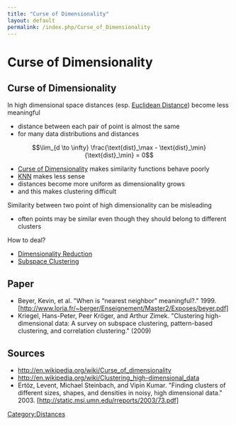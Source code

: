 ```yaml
---
title: "Curse of Dimensionality"
layout: default
permalink: /index.php/Curse_of_Dimensionality
---
```


# Curse of Dimensionality

## Curse of Dimensionality
In high dimensional space distances (esp. [Euclidean Distance](Euclidean_Distance)) become less meaningful
- distance between each pair of point is almost the same 
- for many data distributions and distances  


$$\lim_{d \to \infty} \frac{\text{dist}_\max - \text{dist}_\min}{\text{dist}_\min} = 0$$


- [Curse of Dimensionality](Curse_of_Dimensionality) makes similarity functions behave poorly
- [KNN](KNN) makes less sense
- distances become more uniform as dimensionality grows
- and this makes clustering difficult 

Similarity between two point of high dimensionality can be misleading
- often points may be similar even though they should belong to different clusters 


How to deal?
- [Dimensionality Reduction](Dimensionality_Reduction)
- [Subspace Clustering](Subspace_Clustering)


## Paper
- Beyer, Kevin, et al. "When is “nearest neighbor” meaningful?." 1999. [http://www.loria.fr/~berger/Enseignement/Master2/Exposes/beyer.pdf]
- Kriegel, Hans-Peter, Peer Kröger, and Arthur Zimek. "Clustering high-dimensional data: A survey on subspace clustering, pattern-based clustering, and correlation clustering." (2009) 

## Sources
- http://en.wikipedia.org/wiki/Curse_of_dimensionality
- http://en.wikipedia.org/wiki/Clustering_high-dimensional_data
- Ertöz, Levent, Michael Steinbach, and Vipin Kumar. "Finding clusters of different sizes, shapes, and densities in noisy, high dimensional data." 2003. [http://static.msi.umn.edu/rreports/2003/73.pdf]

[Category:Distances](Category_Distances)